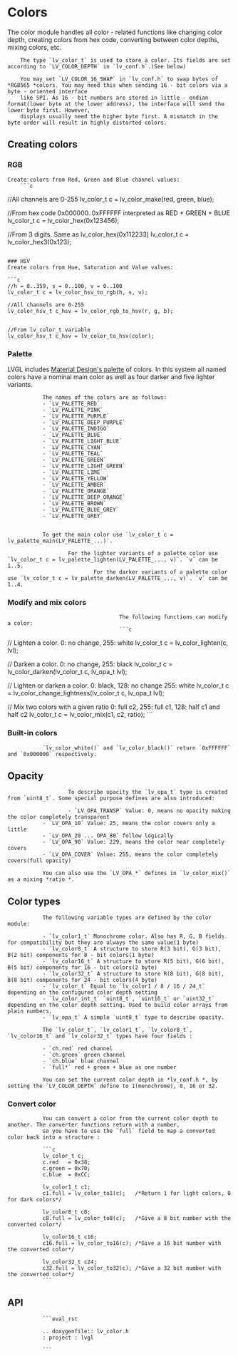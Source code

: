 # Colors

The color module handles all color - related functions like changing color depth, creating colors from hex code, converting between color depths, mixing colors,
		etc.

		The type `lv_color_t` is used to store a color. Its fields are set according to `LV_COLOR_DEPTH` in `lv_conf.h`.(See below)

		You may set `LV_COLOR_16_SWAP` in `lv_conf.h` to swap bytes of *RGB565 *colors. You may need this when sending 16 - bit colors via a byte - oriented interface
		like SPI. As 16 - bit numbers are stored in little - endian format(lower byte at the lower address), the interface will send the lower byte first. However,
		displays usually need the higher byte first. A mismatch in the byte order will result in highly distorted colors.

## Creating colors

### RGB
	Create colors from Red, Green and Blue channel values:
		```c
//All channels are 0-255
		lv_color_t c = lv_color_make(red, green, blue);

//From hex code 0x000000..0xFFFFFF interpreted as RED + GREEN + BLUE
lv_color_t c = lv_color_hex(0x123456);

//From 3 digits. Same as lv_color_hex(0x112233)
lv_color_t c = lv_color_hex3(0x123);
```

### HSV
Create colors from Hue, Saturation and Value values:

```c
//h = 0..359, s = 0..100, v = 0..100
lv_color_t c = lv_color_hsv_to_rgb(h, s, v);

//All channels are 0-255
lv_color_hsv_t c_hsv = lv_color_rgb_to_hsv(r, g, b);


//From lv_color_t variable
lv_color_hsv_t c_hsv = lv_color_to_hsv(color);
```

### Palette
LVGL includes [Material
			   Design's palette](https://vuetifyjs.com/en/styles/colors/#material-colors) of colors. In this system all named colors have a nominal main color as well as four darker and five lighter variants.

			   The names of the colors are as follows:
			   - `LV_PALETTE_RED`
			   - `LV_PALETTE_PINK`
			   - `LV_PALETTE_PURPLE`
			   - `LV_PALETTE_DEEP_PURPLE`
			   - `LV_PALETTE_INDIGO`
			   - `LV_PALETTE_BLUE`
			   - `LV_PALETTE_LIGHT_BLUE`
			   - `LV_PALETTE_CYAN`
			   - `LV_PALETTE_TEAL`
			   - `LV_PALETTE_GREEN`
			   - `LV_PALETTE_LIGHT_GREEN`
			   - `LV_PALETTE_LIME`
			   - `LV_PALETTE_YELLOW`
			   - `LV_PALETTE_AMBER`
			   - `LV_PALETTE_ORANGE`
			   - `LV_PALETTE_DEEP_ORANGE`
			   - `LV_PALETTE_BROWN`
			   - `LV_PALETTE_BLUE_GREY`
			   - `LV_PALETTE_GREY`


			   To get the main color use `lv_color_t c = lv_palette_main(LV_PALETTE_...)`.

					   For the lighter variants of a palette color use `lv_color_t c = lv_palette_lighten(LV_PALETTE_..., v)`. `v` can be 1..5.
							   For the darker variants of a palette color use `lv_color_t c = lv_palette_darken(LV_PALETTE_..., v)`. `v` can be 1..4.

### Modify and mix colors
									   The following functions can modify a color:
									   ```c
// Lighten a color. 0: no change, 255: white
									   lv_color_t c = lv_color_lighten(c, lvl);

// Darken a color. 0: no change, 255: black
			   lv_color_t c = lv_color_darken(lv_color_t c, lv_opa_t lvl);

// Lighten or darken a color. 0: black, 128: no change 255: white
			   lv_color_t c = lv_color_change_lightness(lv_color_t c, lv_opa_t lvl);


// Mix two colors with a given ratio 0: full c2, 255: full c1, 128: half c1 and half c2
			   lv_color_t c = lv_color_mix(c1, c2, ratio);
			   ```

### Built-in colors
			   `lv_color_white()` and `lv_color_black()` return `0xFFFFFF` and `0x000000` respectively.

## Opacity
					   To describe opacity the `lv_opa_t` type is created from `uint8_t`. Some special purpose defines are also introduced:

					   - `LV_OPA_TRANSP` Value: 0, means no opacity making the color completely transparent
			   - `LV_OPA_10` Value: 25, means the color covers only a little
			   - `LV_OPA_20 ... OPA_80` follow logically
			   - `LV_OPA_90` Value: 229, means the color near completely covers
			   - `LV_OPA_COVER` Value: 255, means the color completely covers(full opacity)

			   You can also use the `LV_OPA_*` defines in `lv_color_mix()` as a mixing *ratio *.


## Color types
			   The following variable types are defined by the color module:

			   - `lv_color1_t` Monochrome color. Also has R, G, B fields for compatibility but they are always the same value(1 byte)
			   - `lv_color8_t` A structure to store R(3 bit), G(3 bit), B(2 bit) components for 8 - bit colors(1 byte)
			   - `lv_color16_t` A structure to store R(5 bit), G(6 bit), B(5 bit) components for 16 - bit colors(2 byte)
			   - `lv_color32_t` A structure to store R(8 bit), G(8 bit), B(8 bit) components for 24 - bit colors(4 byte)
			   - `lv_color_t` Equal to `lv_color1 / 8 / 16 / 24_t` depending on the configured color depth setting
			   - `lv_color_int_t` `uint8_t`, `uint16_t` or `uint32_t` depending on the color depth setting. Used to build color arrays from plain numbers.
			   - `lv_opa_t` A simple `uint8_t` type to describe opacity.

			   The `lv_color_t`, `lv_color1_t`, `lv_color8_t`, `lv_color16_t` and `lv_color32_t` types have four fields :

			   - `ch.red` red channel
			   - `ch.green` green channel
			   - `ch.blue` blue channel
			   - `full*` red + green + blue as one number

			   You can set the current color depth in *lv_conf.h *, by setting the `LV_COLOR_DEPTH` define to 1(monochrome), 8, 16 or 32.


### Convert color
			   You can convert a color from the current color depth to another. The converter functions return with a number,
			   so you have to use the `full` field to map a converted color back into a structure :

			   ```c
			   lv_color_t c;
			   c.red   = 0x38;
			   c.green = 0x70;
			   c.blue  = 0xCC;

			   lv_color1_t c1;
			   c1.full = lv_color_to1(c);	/*Return 1 for light colors, 0 for dark colors*/

			   lv_color8_t c8;
			   c8.full = lv_color_to8(c);	/*Give a 8 bit number with the converted color*/

			   lv_color16_t c16;
			   c16.full = lv_color_to16(c); /*Give a 16 bit number with the converted color*/

			   lv_color32_t c24;
			   c32.full = lv_color_to32(c);	/*Give a 32 bit number with the converted color*/
			   ```


## API


			   ```eval_rst

			   .. doxygenfile:: lv_color.h
			   : project : lvgl

			   ```
